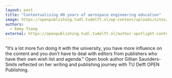 ```yaml
---
layout: post
title: "Contextualising 80 years of aerospace engineering education"
image: https://openpublishing.tudl.tudelft.nl/wp-content/uploads/sites/24/2021/03/Voorpagina-boekje.jpg
authors:
  - Emmy Tsang
external: https://openpublishing.tudl.tudelft.nl/author-spotlight-contextualising-80-years-of-aerospace-engineering-education-in-the-netherlands/
---
```


"It’s a lot more fun doing it with the university, you have more influence on the content and you don’t have to deal with editors from publishers who have their own wish list and agenda." Open book author Gillian Saunders-Smits reflected on her writing and publishing journey with TU Delft OPEN Publishing. 
